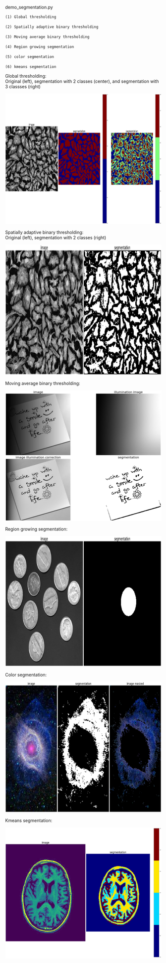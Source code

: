 demo_segmentation.py

    
    (1) Global thresholding
        
    (2) Spatially adaptive binary thresholding
        
    (3) Moving average binary thresholding
    
    (4) Region growing segmentation
    
    (5) color segmentation
    
    (6) kmeans segmentation


Global thresholding:<br/>
Original (left), segmentation with 2 classes (center), and segmentation with 3 classses (right)<br/>
<p align="center">
  <img src="sample_data/cells_global_thresholding_class2_class3.png" width="520" height="420"/>
</p>

Spatially adaptive binary thresholding:<br/>
Original (left), segmentation with 2 classes (right)<br/>
<p align="center">
  <img src="sample_data/cells_spatially_adaptive_thresholding.png" width="520" height="420"/>
</p>

Moving average binary thresholding:<br/>
<p align="center">
  <img src="sample_data/text_moving_average_thresholding.png" width="520" height="420"/>
</p>

Region growing segmentation:<br/>
<p align="center">
  <img src="sample_data/coins_region_growing_segmentation.png" width="520" height="420"/>
</p>

Color segmentation:<br/>
<p align="center">
  <img src="sample_data/nebula_color_segmentation.png" width="520" height="420"/>
</p>


Kmeans segmentation:<br/>
<p align="center">
  <img src="sample_data/brain_kmean_segmentation.png" width="520" height="420"/>
</p>























